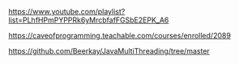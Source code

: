 https://www.youtube.com/playlist?list=PLhfHPmPYPPRk6yMrcbfafFGSbE2EPK_A6

https://caveofprogramming.teachable.com/courses/enrolled/2089

https://github.com/Beerkay/JavaMultiThreading/tree/master
